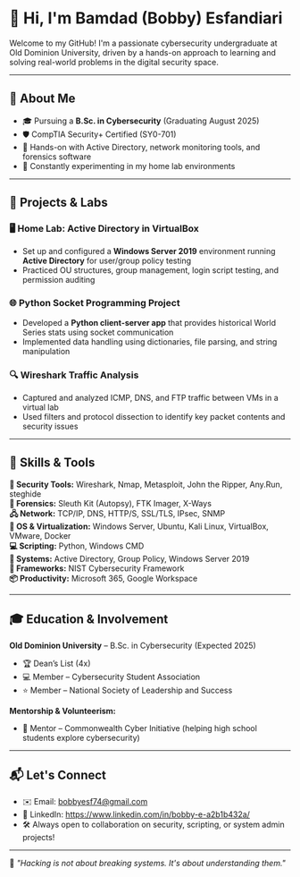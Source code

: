# 👋 Hi, I'm Bamdad (Bobby) Esfandiari

Welcome to my GitHub! I'm a passionate cybersecurity undergraduate at Old Dominion University, driven by a hands-on approach to learning and solving real-world problems in the digital security space.

---

## 🧠 About Me
- 🎓 Pursuing a **B.Sc. in Cybersecurity** (Graduating August 2025)
- 🛡️ CompTIA Security+ Certified (SY0-701)
- 🧰 Hands-on with Active Directory, network monitoring tools, and forensics software
- 🧪 Constantly experimenting in my home lab environments

---

## 🔬 Projects & Labs

### 🖥️ Home Lab: Active Directory in VirtualBox
- Set up and configured a **Windows Server 2019** environment running **Active Directory** for user/group policy testing
- Practiced OU structures, group management, login script testing, and permission auditing

### 🌐 Python Socket Programming Project
- Developed a **Python client-server app** that provides historical World Series stats using socket communication
- Implemented data handling using dictionaries, file parsing, and string manipulation

### 🔍 Wireshark Traffic Analysis
- Captured and analyzed ICMP, DNS, and FTP traffic between VMs in a virtual lab
- Used filters and protocol dissection to identify key packet contents and security issues

---

## 🧰 Skills & Tools

**🔐 Security Tools:** Wireshark, Nmap, Metasploit, John the Ripper, Any.Run, steghide  
**🧾 Forensics:** Sleuth Kit (Autopsy), FTK Imager, X-Ways  
**🖧 Network:** TCP/IP, DNS, HTTP/S, SSL/TLS, IPsec, SNMP  
**🧱 OS & Virtualization:** Windows Server, Ubuntu, Kali Linux, VirtualBox, VMware, Docker  
**💻 Scripting:** Python, Windows CMD  
**📂 Systems:** Active Directory, Group Policy, Windows Server 2019  
**🧠 Frameworks:** NIST Cybersecurity Framework  
**📦 Productivity:** Microsoft 365, Google Workspace

---

## 🎓 Education & Involvement

**Old Dominion University** – B.Sc. in Cybersecurity (Expected 2025)  
- 🏆 Dean’s List (4x)  
- 💻 Member – Cybersecurity Student Association  
- ⭐ Member – National Society of Leadership and Success  

**Mentorship & Volunteerism:**  
- 🤝 Mentor – Commonwealth Cyber Initiative (helping high school students explore cybersecurity)

---

## 📬 Let's Connect

- ✉️ Email: bobbyesf74@gmail.com 
- 💼 LinkedIn: https://www.linkedin.com/in/bobby-e-a2b1b432a/
- 🛠️ Always open to collaboration on security, scripting, or system admin projects!

---

🧠 *"Hacking is not about breaking systems. It's about understanding them."*


